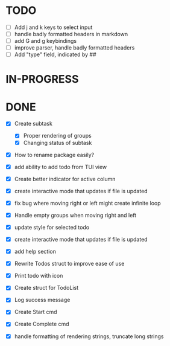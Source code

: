 # TODO

- [ ] Add j and k keys to select input
- [ ] handle badly formatted headers in markdown
- [ ] add G and g keybindings
- [ ] improve parser, handle badly formatted headers
- [ ] Add "type" field, indicated by ##

# IN-PROGRESS

# DONE

- [x] Create subtask
  - [x] Proper rendering of groups
  - [x] Changing status of subtask
- [x] How to rename package easily?
- [x] add ability to add todo from TUI view
- [x] Create better indicator for active column
- [x] create interactive mode that updates if file is updated
- [x] fix bug where moving right or left might create infinite loop
- [x] Handle empty groups when moving right and left
- [x] update style for selected todo
- [x] create interactive mode that updates if file is updated
- [x] add help section
- [x] Rewrite Todos struct to improve ease of use
- [x] Print todo with icon
- [x] Create struct for TodoList
- [x] Log success message
- [x] Create Start cmd
- [x] Create Complete cmd
- [x] handle formatting of rendering strings, truncate long strings

